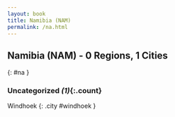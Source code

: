 ```yaml
---
layout: book
title: Namibia (NAM)
permalink: /na.html
---
```


## Namibia (NAM) - 0 Regions, 1 Cities
{: #na }





### Uncategorized _(1)_{:.count}


Windhoek  {: .city #windhoek } <br>


 
